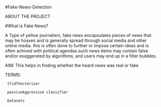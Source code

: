 #Fake-News-Detection



ABOUT THE PROJECT

#What is Fake News?

A Type of yellow journalism, fake news encapsulates pieces of news that may be hoaxes and is generally spread through social media and other online media. this is often done to further or impose certain ideas and is often achived with political agendas.such news items may contain false and/or exaggerated by algorithms, and users may end up in a filter bubbles.

AIM: This helps in finding whether the heard news was real or fake

TERMS:

     tfidfVectorizer
     
     passiveAggressive classifier
     
     Datasets
